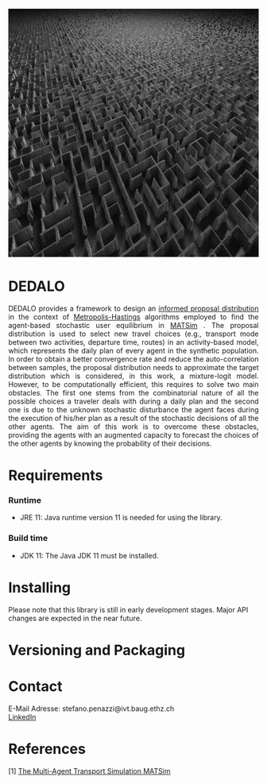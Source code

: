 <html>
<head>
  
</head>
<body>

<p align="center">
  <img width="1400" height="500" src="src/main/resources/img/Maze.jpg">
</p>

<h1>DEDALO</h1>
<div align="justify">
  
DEDALO provides a framework to design an  <a href="https://maths.dur.ac.uk/lms/108/talks/1282zane.pdf"> informed proposal distribution </a> in the context of   <a href="https://en.wikipedia.org/wiki/Metropolis%E2%80%93Hastings_algorithm"> Metropolis-Hastings</a> algorithms employed to find the agent-based stochastic user equilibrium in  <a href="https://matsim.org/">MATSim</a>  . The proposal distribution is used to select new travel choices (e.g., transport mode between two activities, departure time, routes) in an activity-based model, which represents the daily plan of every agent in the synthetic population. In order to obtain a better convergence rate and reduce the auto-correlation between samples, the proposal distribution needs  to  approximate  the  target  distribution  which  is  considered,  in  this  work,  a  mixture-logit model.  However, to be computationally efficient, this requires to solve two main obstacles.  The first one stems from the combinatorial nature of all the possible choices a traveler deals with during a daily plan and the second one is due to the unknown stochastic disturbance the agent faces during the execution of his/her plan as a result of the stochastic decisions of all the other agents.  The aim of this work is to overcome these obstacles, providing the agents  with  an  augmented  capacity  to  forecast  the  choices  of  the  other  agents by  knowing  the probability of their decisions.

</div>

<h1> Requirements</h1>

<h3>Runtime</h3>
<ul>
  <li>JRE 11: Java runtime version 11 is needed for using the library.</li>
</ul>

<h3>Build time</h3>
<ul>
  <li>JDK 11: The Java JDK 11 must be installed.</li>
</ul>

<h1> Installing</h1>
Please note that this library is still in early development stages. Major API changes are expected in the near future.

<h1>Versioning and Packaging</h1>

<h1>Contact</h1>
<div align="justify">
E-Mail Adresse: stefano.penazzi@ivt.baug.ethz.ch <br />
<a href="https://www.linkedin.com/in/stefano-penazzi-datascientist/">LinkedIn</a> <br />
</div>

<h1>References</h1>
<a id="1">[1]</a> 
<a href="https://matsim.org/the-book">The Multi-Agent Transport Simulation MATSim</a><br />

</body>
</html>

